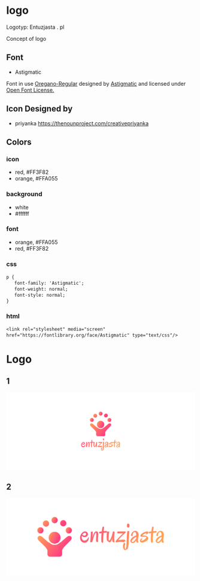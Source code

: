 # logo
Logotyp:  Entuzjasta . pl

Concept of logo

## Font
+ Astigmatic

Font in use <a target="_blank" href="https://fonts.google.com/specimen/Oregano">Oregano-Regular</a> designed by
        <a target="_blank" href="http://www.astigmatic.com/">Astigmatic</a>
        and licensed under
        <a target="_blank" href="http://scripts.sil.org/cms/scripts/page.php?site_id=nrsi&amp;id=OFL_web">Open Font License.</a>

## Icon Designed by

+ priyanka
https://thenounproject.com/creativepriyanka



## Colors

### icon
   
  + red, #FF3F82
  + orange, #FFA055

### background

  + white
  + #ffffff
  
### font
  
  + orange, #FFA055
  + red, #FF3F82

### css 
    p {
       font-family: 'Astigmatic';
       font-weight: normal;
       font-style: normal;
    }


### html

    <link rel="stylesheet" media="screen" href="https://fontlibrary.org/face/Astigmatic" type="text/css"/>
    
    
# Logo

## 1
![1/cover.png](1/cover.png)

## 2
![2/cover.png](2/cover.png)


